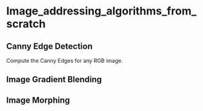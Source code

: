 # Image_addressing_algorithms_from_scratch

## Canny Edge Detection
Compute the Canny Edges for any RGB image.

## Image Gradient Blending

## Image Morphing
